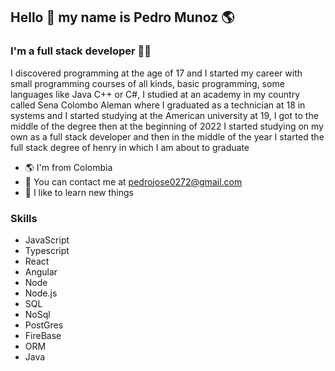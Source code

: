 ## Hello 👋 my name is Pedro Munoz 🌎

### I'm a full stack developer 👨‍💻

I discovered programming at the age of 17 and I started my career with small programming courses of all kinds, basic programming, some languages ​​like Java C++ or C#, I studied at an academy in my country called Sena Colombo Aleman where I graduated as a technician at 18 in systems and I started studying at the American university at 19, I got to the middle of the degree then at the beginning of 2022 I started studying on my own as a full stack developer and then in the middle of the year I started the full stack degree of henry in which I am about to graduate

 - 🌎 I'm from Colombia 
 - 📨 You can contact me at pedrojose0272@gmail.com 
 - 🧠 I like to learn new things 
 
 ### Skills
 
- JavaScript
- Typescript
- React
- Angular
- Node
- Node.js
- SQL
- NoSql
- PostGres
- FireBase
- ORM
- Java

